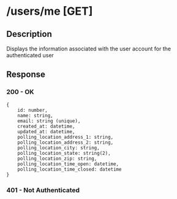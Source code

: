 # /users/me [GET]
## Description
Displays the information associated with the user account for the authenticated user
## Response
### 200 - OK
```
{
    id: number,
    name: string,
    email: string (unique),
    created_at: datetime,
    updated_at: datetime,
    polling_location_address_1: string,
    polling_location_address_2: string,
    polling_location_city: string,
    polling_location_state: string(2),
    polling_location_zip: string,
    polling_location_time_open: datetime,
    polling_location_time_closed: datetime 
}
```
### 401 - Not Authenticated